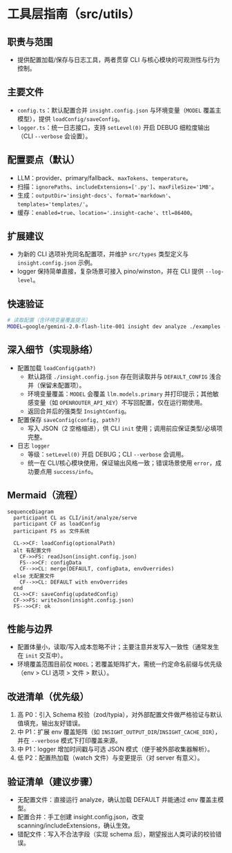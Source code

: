 # 工具层指南（src/utils）

## 职责与范围
- 提供配置加载/保存与日志工具，两者贯穿 CLI 与核心模块的可观测性与行为控制。

## 主要文件
- `config.ts`：默认配置合并 `insight.config.json` 与环境变量（`MODEL` 覆盖主模型），提供 `loadConfig/saveConfig`。
- `logger.ts`：统一日志接口，支持 `setLevel(0)` 开启 DEBUG 细粒度输出（CLI `--verbose` 会设置）。

## 配置要点（默认）
- LLM：provider、primary/fallback、`maxTokens`、`temperature`。
- 扫描：`ignorePaths`、`includeExtensions=['.py']`、`maxFileSize='1MB'`。
- 生成：`outputDir='insight-docs'`、`format='markdown'`、`templates='templates/'`。
- 缓存：`enabled=true`、`location='.insight-cache'`、`ttl=86400`。

## 扩展建议
- 为新的 CLI 选项补充同名配置项，并维护 `src/types` 类型定义与 `insight.config.json` 示例。
- logger 保持简单直接，复杂场景可接入 pino/winston，并在 CLI 提供 `--log-level`。

## 快速验证
```bash
# 读取配置（含环境变量覆盖提示）
MODEL=google/gemini-2.0-flash-lite-001 insight dev analyze ./examples --max-files 1
```

## 深入细节（实现脉络）
- 配置加载 `loadConfig(path?)`
  - 默认路径 `./insight.config.json` 存在则读取并与 `DEFAULT_CONFIG` 浅合并（保留未配置项）。
  - 环境变量覆盖：`MODEL` 会覆盖 `llm.models.primary` 并打印提示；其他敏感变量（如 `OPENROUTER_API_KEY`）不写回配置，仅在运行期使用。
  - 返回合并后的强类型 `InsightConfig`。
- 配置保存 `saveConfig(config, path?)`
  - 写入 JSON（2 空格缩进），供 CLI `init` 使用；调用前应保证类型/必填项完整。
- 日志 `logger`
  - 等级：`setLevel(0)` 开启 DEBUG；CLI `--verbose` 会调用。
  - 统一在 CLI/核心模块使用，保证输出风格一致；错误场景使用 `error`，成功要点用 `success/info`。

## Mermaid（流程）
```mermaid
sequenceDiagram
  participant CL as CLI/init/analyze/serve
  participant CF as loadConfig
  participant FS as 文件系统

  CL->>CF: loadConfig(optionalPath)
  alt 有配置文件
    CF->>FS: readJson(insight.config.json)
    FS-->>CF: configData
    CF-->>CL: merge(DEFAULT, configData, envOverrides)
  else 无配置文件
    CF-->>CL: DEFAULT with envOverrides
  end
  CL->>CF: saveConfig(updatedConfig)
  CF->>FS: writeJson(insight.config.json)
  FS-->>CF: ok
```

## 性能与边界
- 配置体量小，读取/写入成本忽略不计；主要注意并发写入一致性（通常发生在 `init` 交互中）。
- 环境覆盖范围目前仅 `MODEL`；若覆盖矩阵扩大，需统一约定命名前缀与优先级（env > CLI 选项 > 文件 > 默认）。

## 改进清单（优先级）
1) 高 P0：引入 Schema 校验（zod/typia），对外部配置文件做严格验证与默认值填充，输出友好错误。
2) 中 P1：扩展 env 覆盖矩阵（如 `INSIGHT_OUTPUT_DIR`/`INSIGHT_CACHE_DIR`），并在 `--verbose` 模式下打印覆盖来源。
3) 中 P1：logger 增加时间戳与可选 JSON 模式（便于被外部收集器解析）。
4) 低 P2：配置热加载（watch 文件）与变更提示（对 server 有意义）。

## 验证清单（建议步骤）
- 无配置文件：直接运行 analyze，确认加载 DEFAULT 并能通过 env 覆盖主模型。
- 配置合并：手工创建 insight.config.json，改变 scanning/includeExtensions，确认生效。
- 错配文件：写入不合法字段（实现 schema 后），期望报出人类可读的校验错误。
